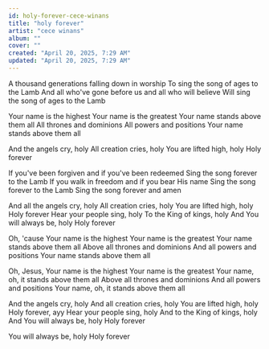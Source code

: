 ```yaml
---
id: holy-forever-cece-winans
title: "holy forever"
artist: "cece winans"
album: ""
cover: ""
created: "April 20, 2025, 7:29 AM"
updated: "April 20, 2025, 7:29 AM"
---
```


A thousand generations falling down in worship
To sing the song of ages to the Lamb
And all who've gone before us and all who will believe
Will sing the song of ages to the Lamb

Your name is the highest
Your name is the greatest
Your name stands above them all
All thrones and dominions
All powers and positions
Your name stands above them all

And the angels cry, holy
All creation cries, holy
You are lifted high, holy
Holy forever

If you've been forgiven and if you've been redeemed
Sing the song forever to the Lamb
If you walk in freedom and if you bear His name
Sing the song forever to the Lamb
Sing the song forever and amen

And all the angels cry, holy
All creation cries, holy
You are lifted high, holy
Holy forever
Hear your people sing, holy
To the King of kings, holy
And You will always be, holy
Holy forever

Oh, 'cause Your name is the highest
Your name is the greatest
Your name stands above them all
Above all thrones and dominions
And all powers and positions
Your name stands above them all

Oh, Jesus, Your name is the highest
Your name is the greatest
Your name, oh, it stands above them all
Above all thrones and dominions
And all powers and positions
Your name, oh, it stands above them all

And the angels cry, holy
And all creation cries, holy
You are lifted high, holy
Holy forever, ayy
Hear your people sing, holy
And to the King of kings, holy
And You will always be, holy
Holy forever

You will always be, holy
Holy forever
